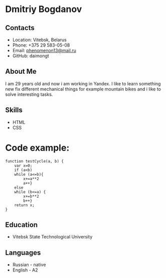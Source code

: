 # Dmitriy Bogdanov
## Contacts
- Location: Vitebsk, Belarus
- Phone: +375 29 583-05-08
- Email: phenomenon13@mail.ru
- GitHub: daimongt
## About Me
I am 29 years old and now i am working in Yandex. I like to learn something new fix different mechanical things for example mountain bikes and i like to solve interesting tasks.
## Skills
- HTML
- CSS
# Code example:
```
function testCycle(a, b) {
    var x=0;
    if (a<b)
    while (a<=b){
        x+=a**2
        a++}
    else
    while (b<=a) {
        x+=b**2
        b++}
    return x;
}
```
## Education
- Vitebsk State Technological University
## Languages
- Russian - native
- English - A2
